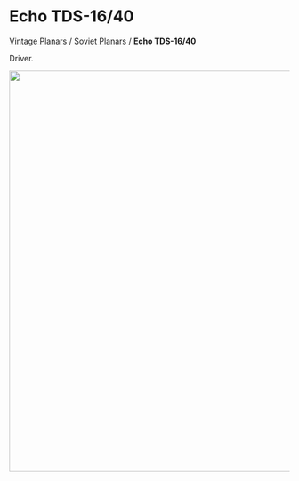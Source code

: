 # Echo TDS-16/40

[Vintage Planars](../) / [Soviet Planars](./) / **Echo TDS-16/40**

Driver.

<a href="https://github.com/ludoo/HeadphoneGits/assets/66007/0fd06d13-1556-4801-b7cf-aa1f956378bf"><img src="https://github.com/ludoo/HeadphoneGits/assets/66007/0fd06d13-1556-4801-b7cf-aa1f956378bf" width="720" /></a>
